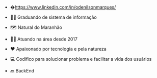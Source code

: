 - �https://www.linkedin.com/in/odenilsonmarques/

- 👨‍🎓 Graduando de sistema de informação
- 🗺️ Natural do Maranhão 
- 👨‍💼 Atuando na área desde 2017
- ❤️ Apaixonado por tecnologia e pela natureza
- 💻 Codifico para solucionar problema e facilitar a vida dos usuários
- 🔙 BackEnd 

<!---
Projetos/odenilsonmarques is a ✨ special ✨ repository because its `README.md` (this file) appears on your GitHub profile.
You can click the Preview link to take a look at your changes.
--->
